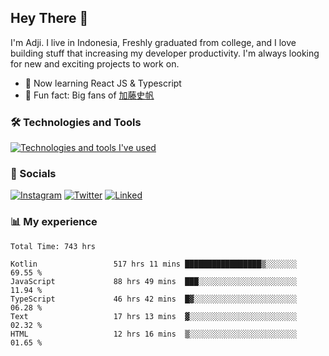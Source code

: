 ## Hey There 👋
I'm Adji. I live in Indonesia, Freshly graduated from college, and I love building stuff that increasing my developer productivity. I'm always looking for new and exciting projects to work on.

- 🌱 Now learning React JS & Typescript
- 🐻 Fun fact: Big fans of [加藤史帆](https://www.instagram.com/katoshi.official/)

### 🛠️ Technologies and Tools
[![Technologies and tools I've used](https://skillicons.dev/icons?i=js,ts,html,css,php,kotlin,tailwind,bootstrap,next,mysql,firebase,vercel,vscode,androidstudio,bash,git,postman,figma,docker,linux&perline=10)](#)

### 💬 Socials
[![Instagram](https://skillicons.dev/icons?i=instagram)](https://www.instagram.com/yusufadji99/)
[![Twitter](https://skillicons.dev/icons?i=twitter)](https://twitter.com/frelein_asli)
[![Linked](https://skillicons.dev/icons?i=linkedin)](https://www.linkedin.com/in/yusuf-bhaskara-adji/)

### 📊 My experience

<!--START_SECTION:waka-->

```javascript,typescript,kotlin
Total Time: 743 hrs

Kotlin                 517 hrs 11 mins █████████████████▒░░░░░░░   69.55 %
JavaScript             88 hrs 49 mins  ███░░░░░░░░░░░░░░░░░░░░░░   11.94 %
TypeScript             46 hrs 42 mins  █▓░░░░░░░░░░░░░░░░░░░░░░░   06.28 %
Text                   17 hrs 13 mins  ▓░░░░░░░░░░░░░░░░░░░░░░░░   02.32 %
HTML                   12 hrs 16 mins  ▒░░░░░░░░░░░░░░░░░░░░░░░░   01.65 %
```

<!--END_SECTION:waka-->
